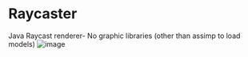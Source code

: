 # Raycaster
Java Raycast renderer- No graphic libraries (other than assimp to load models)
![image](https://user-images.githubusercontent.com/54870161/179901994-864c7a45-1347-466c-a71b-48398c642e6a.png)
